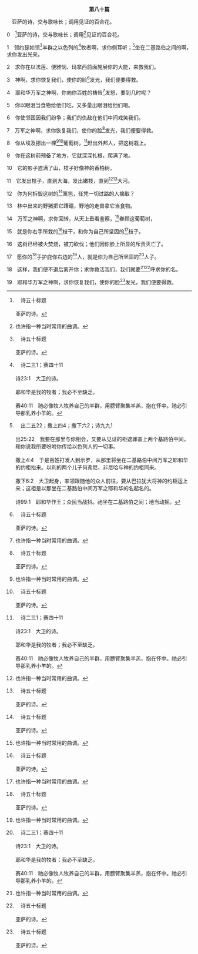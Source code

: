<p style="text-align:center;font-weight:bold;">第八十篇</p>

<a name="0">

<span id="spsm">　亚萨的诗，交与歌咏长；调用见证的百合花。

0　[^a]亚萨的诗，交与歌咏长；调用[^1]见证的百合花。

[^1]:也许指一种当时常用的曲调。

[^a]:　诗五十标题<br><br>亚萨的诗。

1　领约瑟如领[^a]羊群之以色列的[^b]牧者啊，求你侧耳听；[^c]坐在二基路伯之间的啊，求你发出光来。

[^a]:　诗七七20；七八52<br><br>诗77:20　你曾借摩西和亚伦的手，引导你的百姓，好像羊群一般。<br><br>诗78:52　祂却领出自己的民如羊，在旷野引他们如羊群。

[^b]:　诗二三1；赛四十11<br><br>诗23:1　大卫的诗。<br><br>耶和华是我的牧者；我必不至缺乏。<br><br>赛40:11　祂必像牧人牧养自己的羊群，用膀臂聚集羊羔，抱在怀中。祂必引导那乳养小羊的。

[^c]:　出二五22；撒上四4；撒下六2；诗九九1<br><br>出25:22　我要在那里与你相会，又要从见证的柜遮罪盖上两个基路伯中间，和你说我所要吩咐你传给以色列人的一切事。<br><br>撒上4:4　于是百姓打发人到示罗，从那里将坐在二基路伯中间万军之耶和华的约柜抬来。以利的两个儿子何弗尼、非尼哈与神的约柜同来。<br><br>撒下6:2　大卫起身，率领跟随他的众人前往，要从巴拉犹大将神的约柜运上来；这柜是以那坐在二基路伯中间万军之耶和华的名起名的。<br><br>诗99:1　耶和华作王；众民当战抖。祂坐在二基路伯之间；地当动摇。

2　求你在以法莲、便雅悯、玛拿西前面施展你的大能，来救我们。

3　神啊，求你恢复我们，使你的脸[^a]发光，我们便要得救。

[^a]:　民六25；诗三一16<br><br>民6:25　愿耶和华使祂的面光照你，赐恩给你；<br><br>诗31:16　求你使你的脸光照仆人，凭你的慈爱拯救我。

4　耶和华万军之神啊，你向你百姓的祷告[^1]发怒，要到几时呢？

[^1]:直译，冒烟。

5　你以眼泪当食物给他们吃，又多量出眼泪给他们喝。

6　你使邻国因我们纷争；我们的仇敌在他们中间戏笑我们。

7　万军之神啊，求你恢复我们，使你的脸[^a]发光，我们便要得救。

[^a]:　诗三一16<br><br>诗31:16　求你使你的脸光照仆人，凭你的慈爱拯救我。

8　你从埃及挪出一棵[^1][^a]葡萄树，[^b]赶出外邦人，把这树栽上。

[^1]:在8～13节，诗人说到神对待以色列如同祂的葡萄树；祂把这树从埃及挪出，并且栽上。这葡萄树曾经繁茂，至终却成为荒凉(参赛五)。

[^a]:　赛五2；耶二21；结十五6；十七6；可十二1；路二十9；约十五1<br><br>赛5:2　祂刨挖园子，清除石头，栽种上等的葡萄树，又在园中盖了一座楼，凿出压酒池；指望结好葡萄，反倒结了野葡萄。<br><br>耶2:21　然而我栽种你是上好的葡萄树，全然是真种子。你怎么向我变为外邦葡萄树的坏枝条呢？<br><br>结15:6　所以，主耶和华如此说，林中众树以内葡萄树的木料，我怎样使它在火中当柴烧，也必照样待耶路撒冷的居民。<br><br>结17:6　使其渐渐生长，成为蔓延矮小的葡萄树；其枝转向那鹰，其根在鹰以下，于是成了葡萄树，生出枝条，发出小枝。<br><br>可12:1　耶稣就用比喻对他们说，有人栽了一个葡萄园，四周围上篱笆，挖了一个压酒池，盖了一座楼，租给园户，就往外国去了。<br><br>路20:9　耶稣就对百姓说这个比喻：有人栽了一个葡萄园，租给园户，就到外国去了很久。<br><br>约15:1　我是真葡萄树，我父是栽培的人。

[^b]:　出三四24；诗四四2；七八55<br><br>出34:24　因我要从你面前赶出外邦人，扩张你的境界；你一年三次上去朝见耶和华你神的时候，必没有人贪图你的地土。<br><br>诗44:2　你曾用手赶出外邦人，却栽培了我们列祖；你苦待众民，却叫我们列祖发旺伸展。<br><br>诗78:55　祂在他们面前赶出外邦人，用绳子将外邦的地量给他们，拈阄分给他们为业，叫以色列支派的人在那里住在他们的帐棚里。

9　你在这树前预备了地方，它就深深扎根，爬满了地。

10　它的影子遮满了山，枝子好像神的香柏树。

11　它发出枝子，直到大海，发出嫩枝，直到[^1][^a]大河。

[^1]:即幼发拉底河。

[^a]:　诗七二8<br><br>诗72:8　祂要执掌权柄，从这海直到那海，从大河直到地极。

12　你为何拆毁这树的[^a]篱笆，任凭一切过路的人摘取？

[^a]:　诗八九40；赛五5；太二一33<br><br>诗89:40　你拆毁了他一切的围墙；你使他的保障变为荒场。<br><br>赛5:5　现在我告诉你们，我要向我的葡萄园怎样行：我必撤去它的篱笆，使它被吞灭；拆毁它的墙垣，使它被践踏。<br><br>太21:33　你们听另一个比喻。有一个作家主的人，栽了一个葡萄园，四周围上篱笆，里面挖了一个压酒池，盖了一座楼，租给园户，就往外国去了。

13　林中出来的野猪把它蹧蹋，野地的走兽拿它当食物。

14　万军之神啊，求你回转，从天上垂看鉴察，[^1]眷顾这葡萄树，

[^1]:在14～19节，诗人求神为基督，就是祂右边之人(17)的缘故，眷顾祂的葡萄树。

15　就是你右手所栽的[^a]枝干，和你为自己所坚固的[^1]枝子。

[^1]:直译，儿子。这里和17节的“子”，乃是主耶稣。何十一1与太二15指明，基督成为人时，祂这位神的儿子就将自己联于以色列。在以色列被神弃绝期间，神为自己坚固这位独一者。

[^a]:　结十七5～6；参赛十一1；耶二三5；亚三8；六12<br><br>结17:5　又将这地的一些种子取去，种在肥田里，栽于多水旁，如栽柳树，<br><br>结17:6　使其渐渐生长，成为蔓延矮小的葡萄树；其枝转向那鹰，其根在鹰以下，于是成了葡萄树，生出枝条，发出小枝。<br><br>赛11:1　从耶西的不必发嫩条，从他根生的枝子必结果实。<br><br>耶23:5　耶和华说，日子将到，我要给大卫兴起一个公义的苗；祂必作王掌权，行事精明，在地上施行公理和公义。<br><br>亚3:8　大祭司约书亚啊，你和坐在你面前的同伴都当听（他们是作预兆的人）。我必使我的仆人，就是那苗，发出来。<br><br>亚6:12　对他说，万军之耶和华如此说，看哪，有一人，名为苗；他要从自己的地方长起来，并要建造耶和华的殿。

16　这树已经被火焚烧，被刀砍伐；他们因你脸上所显的斥责灭亡了。

17　愿你的[^a]手护庇你右边的[^1]人，就是你为自己所坚固的[^b]人子。

[^1]:这人就是基督，祂在神的右边(可十六19，徒二33，五31)，就是在宇宙的最高处。神已将全宇宙的第一位，最高的地位，首位，赐给了基督。这是基督的高举(腓二9～11)。从荒凉得复兴的路，就是高举基督。什么时候神的子民不给基督首位，表征召会之神的殿，就成为荒凉。什么时候神的子民高举基督，让祂在他们生活的每一面居首位，就有恢复(19)和复兴(18—救活，或，复兴)。见七四1注1。

[^a]:　诗八九21<br><br>诗89:21　我的手必坚定地与祂同在；我的膀臂也必坚固祂。

[^b]:　但七13～14<br><br>但7:13　我在夜间的异象中观看，见有一位像人子的，驾着天云而来；祂来到亘古常在者那里，被领近祂面前。<br><br>但7:14　权柄、荣耀、国度都给了祂，使各族、各国、各方言的人都事奉祂。祂的权柄是永远的权柄，不能废去，祂的国必不毁坏。

18　这样，我们便不退后离开你；求你救活我们，我们就要[^1][^a]呼求你的名。

[^1]:基督如今在神的右边(罗八34，西三1，彼前三22)，凡呼求祂这样一位的，必得恢复并复兴(徒二33，21，罗十12～13)。

[^a]:　徒二21<br><br>徒2:21　那时，凡呼求主名的，就必得救。”

19　耶和华万军之神啊，求你恢复我们，使你的脸[^a]发光，我们便要得救。

[^a]:　诗三一16<br><br>诗31:16　求你使你的脸光照仆人，凭你的慈爱拯救我。


